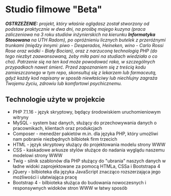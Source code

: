 Studio filmowe "Beta"
=======================

***OSTRZEŻENIE:*** *projekt, który właśnie oglądasz został stworzony od podstaw praktycznie w dwa dni, na prośbę mojego kuzyna (praca zaliczeniowa na 3 roku studiów inżynierskich na kierunku **Informatyka Stosowana** na UTH Radom), po opróżnieniu licznych butelek z przeróżnymi trunkami (między innymi: piwo - Desperados, Heineken, wino - Carlo Rossi Rose oraz wódki - Biały Bocian), oraz z narzuconą technologią PHP (do tego niezbyt zaawansowaną, żeby miła pani na studiach *wiedziała o co cho*). Patrzenie się na ten kod może powodować raka, w szczególnych przypadkach nawet śmierć. Przed zapoznaniem się z treścią kodu zamieszczonego w tym repo, skonsultuj się z lekarzem lub farmaceutą, gdyż każdy kod napisany w sposób niewłaściwy lub niechlujny zagraża Twojemu życiu, zdrowiu lub komfortowi psychicznemu.*

Technologie użyte w projekcie
----------------------------------
- PHP 7.1.16 - język skryptowy, będący środowiskiem uruchomieniowym witryny
- MySQL - system baz danych, służący do przechowywania danych o pracownikach, klientach oraz produkcjach
- Composer - menedżer pakietów m.in. dla języka PHP, który umożliwi nam pobranie niezbędnych bilbiotek firm trzecich
- HTML - język skryptowy służący do projektowania modelu strony WWW
- CSS - kaskadowe arkusze stylów służące do nadania wyglądu naszemu modelowi strony WWW
- Twig - silnik szablonów dla PHP służący do "ubrania" naszych danych w ładne widoki zaprojektowane za pomocą HTMLa, CSSa i Bootstrapa 4
- jQuery - bilbioteka dla języka JavaScript znacząco rozszerzająca jego możliwości i ułatwiająca pracę
- Bootstrap 4 - bilbioteka służąca do budowania nowoczesnych i responsywnych widoków stron WWW w łatwy sposób
